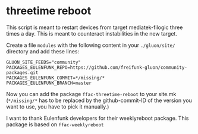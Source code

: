 threetime reboot
=============

This script is meant to restart devices from target mediatek-filogic three
times a day. This is meant to counteract instabilities in the new target.

Create a file `modules` with the following content in your `./gluon/site/`
directory and add these lines:

```
GLUON_SITE_FEEDS="community"
PACKAGES_EULENFUNK_REPO=https://github.com/freifunk-gluon/community-packages.git
PACKAGES_EULENFUNK_COMMIT=*/missing/*
PACKAGES_EULENFUNK_BRANCH=master
```

Now you can add the package `ffac-threetime-reboot` to your site.mk
(`*/missing/*` has to be replaced by the github-commit-ID of the version you
want to use, you have to pick it manually.)

I want to thank Eulenfunk developers for their weeklyreboot package.
This package is based on `ffac-weeklyreboot`
